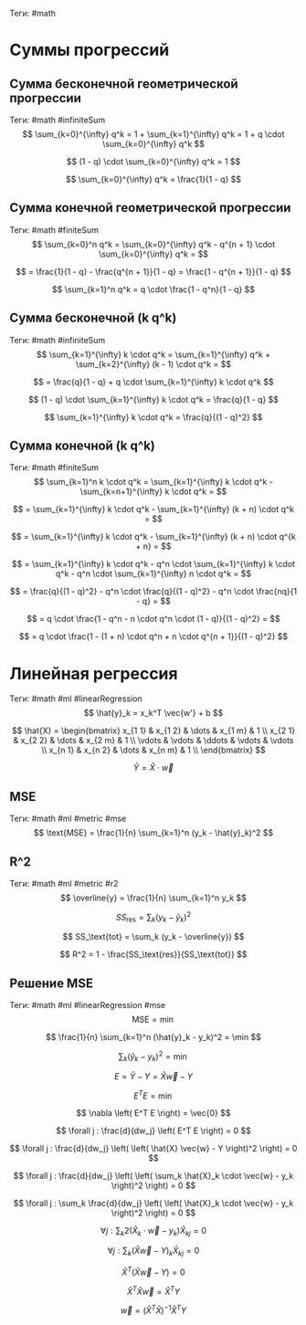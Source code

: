 Теги: #math
# Суммы прогрессий
## Сумма бесконечной геометрической прогрессии
Теги: #math #infiniteSum
$$
    \sum_{k=0}^{\infty} q^k = 1 + \sum_{k=1}^{\infty} q^k = 1 + q \cdot \sum_{k=0}^{\infty} q^k
$$

$$
    (1 - q) \cdot \sum_{k=0}^{\infty} q^k = 1
$$

$$
    \sum_{k=0}^{\infty} q^k = \frac{1}{1 - q}
$$

## Сумма конечной геометрической прогрессии
Теги: #math #finiteSum
$$
    \sum_{k=0}^n q^k = \sum_{k=0}^{\infty} q^k - q^{n + 1} \cdot \sum_{k=0}^{\infty} q^k =
$$

$$
    = \frac{1}{1 - q} - \frac{q^{n + 1}}{1 - q} = \frac{1 - q^{n + 1}}{1 - q}
$$

$$
    \sum_{k=1}^n q^k = q \cdot \frac{1 - q^n}{1 - q}
$$

## Сумма бесконечной (k q^k)
Теги: #math #infiniteSum
$$
    \sum_{k=1}^{\infty} k \cdot q^k = \sum_{k=1}^{\infty} q^k + \sum_{k=2}^{\infty} (k - 1) \cdot q^k =
$$

$$
    = \frac{q}{1 - q} + q \cdot \sum_{k=1}^{\infty} k \cdot q^k
$$

$$
    (1 - q) \cdot \sum_{k=1}^{\infty} k \cdot q^k = \frac{q}{1 - q}
$$

$$
    \sum_{k=1}^{\infty} k \cdot q^k = \frac{q}{(1 - q)^2}
$$

## Сумма конечной (k q^k)
Теги: #math #finiteSum
$$
    \sum_{k=1}^n k \cdot q^k = \sum_{k=1}^{\infty} k \cdot q^k - \sum_{k=n+1}^{\infty} k \cdot q^k =
$$

$$
    = \sum_{k=1}^{\infty} k \cdot q^k - \sum_{k=1}^{\infty} (k + n) \cdot q^k =
$$

$$
    = \sum_{k=1}^{\infty} k \cdot q^k - \sum_{k=1}^{\infty} (k + n) \cdot q^{k + n} =
$$

$$
    = \sum_{k=1}^{\infty} k \cdot q^k - q^n \cdot \sum_{k=1}^{\infty} k \cdot q^k - q^n \cdot \sum_{k=1}^{\infty} n \cdot q^k =
$$

$$
    = \frac{q}{(1 - q)^2} - q^n \cdot \frac{q}{(1 - q)^2} - q^n \cdot \frac{nq}{1 - q} =
$$

$$
    = q \cdot \frac{1 - q^n - n \cdot q^n \cdot (1 - q)}{(1 - q)^2} =
$$

$$
    = q \cdot \frac{1 - (1 + n) \cdot q^n + n \cdot q^{n + 1}}{(1 - q)^2}
$$

# Линейная регрессия
Теги: #math #ml #linearRegression
$$
    \hat{y}_k = x_k^T \vec{w'} + b
$$

$$
    \hat{X} =
    \begin{bmatrix}
        x_{1 1} & x_{1 2} & \dots  & x_{1 m} & 1      \\
        x_{2 1} & x_{2 2} & \dots  & x_{2 m} & 1      \\
        \vdots  & \vdots  & \ddots & \vdots  & \vdots \\
        x_{n 1} & x_{n 2} & \dots  & x_{n m} & 1      \\
    \end{bmatrix}
$$

$$
    \hat{Y} = \hat{X} \cdot \vec{w}
$$

## MSE
Теги: #math #ml #metric #mse
$$
    \text{MSE} = \frac{1}{n} \sum_{k=1}^n (y_k - \hat{y}_k)^2
$$

## R^2
Теги: #math #ml #metric #r2
$$
    \overline{y} = \frac{1}{n} \sum_{k=1}^n y_k
$$

$$
    SS_\text{res} = \sum_k (y_k - \hat{y}_k)^2
$$

$$
    SS_\text{tot} = \sum_k (y_k - \overline{y})
$$

$$
    R^2 = 1 - \frac{SS_\text{res}}{SS_\text{tot}}
$$

## Решение MSE
Теги: #math #ml #linearRegression #mse
$$
    \text{MSE} = \min
$$

$$
    \frac{1}{n} \sum_{k=1}^n (\hat{y}_k - y_k)^2 = \min
$$

$$
    \sum_k (\hat{y}_k - y_k)^2 = \min
$$

$$
    E = \hat{Y} - Y = \hat{X} \vec{w} - Y
$$

$$
    E^T E = \min
$$

$$
    \nabla \left( E^T E \right) = \vec{0}
$$

$$
    \forall j : \frac{d}{dw_j} \left( E^T E \right) = 0
$$

$$
    \forall j : \frac{d}{dw_j} \left( \left( \hat{X} \vec{w} - Y \right)^2 \right) = 0
$$

$$
    \forall j : \frac{d}{dw_j} \left( \left( \sum_k \hat{X}_k \cdot \vec{w} - y_k \right)^2 \right) = 0
$$

$$
    \forall j : \sum_k \frac{d}{dw_j} \left( \left( \hat{X}_k \cdot \vec{w} - y_k \right)^2 \right) = 0
$$

$$
    \forall j : \sum_k 2 (\hat{X}_k \cdot \vec{w} - y_k) \hat{X}_{kj} = 0
$$

$$
    \forall j : \sum_k (\hat{X} \vec{w} - Y)_k \hat{X}_{kj} = 0
$$

$$
    \hat{X}^T (\hat{X} \vec{w} - Y) = 0
$$

$$
    \hat{X}^T \hat{X} \vec{w} = \hat{X}^T Y
$$

$$
    \vec{w} = \left( \hat{X}^T \hat{X} \right)^{-1} \hat{X}^T Y
$$

